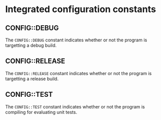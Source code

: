 # Integrated configuration constants

## CONFIG::DEBUG

The `CONFIG::DEBUG` constant indicates whether or not the program is targetting a debug build.

## CONFIG::RELEASE

The `CONFIG::RELEASE` constant indicates whether or not the program is targetting a release build.

## CONFIG::TEST

The `CONFIG::TEST` constant indicates whether or not the program is compiling for evaluating unit tests.